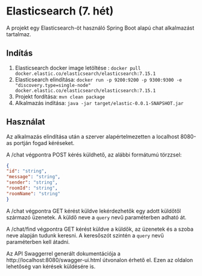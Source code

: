 # Elasticsearch (7. hét)
A projekt egy Elasticsearch-öt használó Spring Boot alapú chat alkalmazást tartalmaz.

## Indítás
1. Elasticsearch docker image letöltése : `docker pull docker.elastic.co/elasticsearch/elasticsearch:7.15.1`
2. Elasticsearch elindítása: `docker run -p 9200:9200 -p 9300:9300 -e "discovery.type=single-node" docker.elastic.co/elasticsearch/elasticsearch:7.15.1`
3. Projekt fordítása: `mvn clean package`
4. Alkalmazás indítása: `java -jar target/elastic-0.0.1-SNAPSHOT.jar`

## Használat
Az alkalmazás elindítása után a szerver alapértelmezetten a localhost 8080-as portján fogad kéréseket.

A /chat végpontra POST kérés küldhető, az alábbi formátumú törzzsel:
```json
{
"id": "string",
"message": "string",
"sender": "string",
"roomId": "string",
"roomName": "string"
}
```

A /chat végpontra GET kérést küldve lekérdezhetők egy adott küldőtől származó üzenetek. A küldő neve a `query` nevű paraméterben adható át.

A /chat/find végpontra GET kérést küldve a küldők, az üzenetek és a szoba neve alapján tudunk keresni. A keresőszót szintén a `query` nevű paraméterben kell átadni.

Az API Swaggerrel generált dokumentációja a http://localhost:8080/swagger-ui.html útvonalon érhető el. Ezen az oldalon lehetőség van kérések küldésére is.